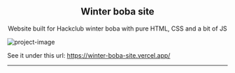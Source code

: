 <a id="readme-top"></a>

<br />
  <h2 align="center">Winter boba site</h2>

  <p align="center">
Website built for Hackclub winter boba with pure HTML, CSS and a bit of JS
    <br />
</div>

![project-image](https://github.com/user-attachments/assets/2530d5dc-a61e-4191-a67c-339f1ab88b3b)

See it under this url: https://winter-boba-site.vercel.app/<a href="https://winter-boba-site.vercel.app/"></a>
<hr/>

